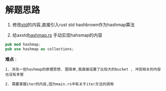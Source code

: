 # 解题思路

1. 修改[std](../arceos/ulib/axstd/src/lib.rs)的内容,直接引入rust std hashbrown作为hashmap算法



2. 给axstd[hashmap.rs](../arceos/ulib/axstd/src/hashmap.rs) 手动实现hahsmap的内容

```rust
pub mod hashmap; 
pub use hashmap as collections;
```
**难点** : 

    1. 涉及一些hashmap的原理思想. 图简单,我直接设置了比较大的bucket , 冲突相关的内容也没有多管
    
    2. 需要掌握iter的内容,因为main.rs中有关于iter方法的调用
